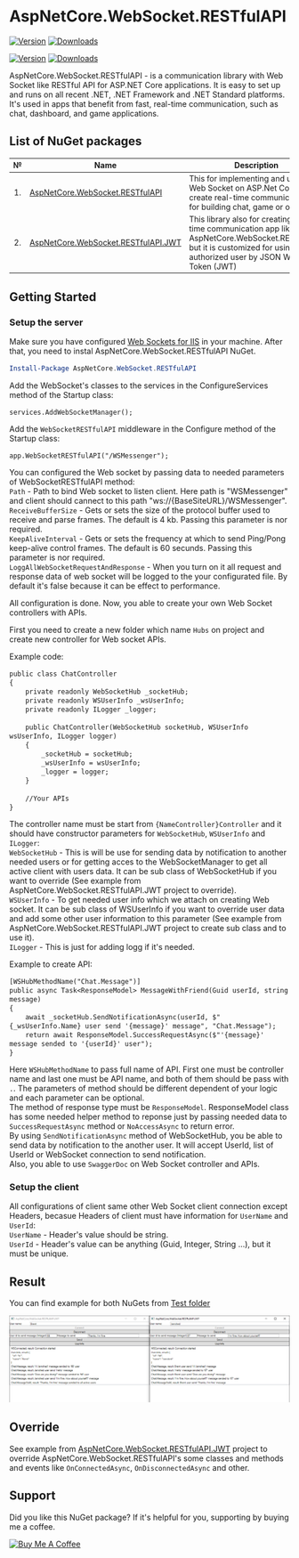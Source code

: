 # AspNetCore.WebSocket.RESTfulAPI 
[![Version](https://img.shields.io/nuget/vpre/AspNetCore.WebSocket.RESTfulAPI?label=Downloads:AspNetCore.WebSocket.RESTfulAPI)](https://www.nuget.org/packages/AspNetCore.WebSocket.RESTfulAPI)
[![Downloads](https://img.shields.io/nuget/dt/AspNetCore.WebSocket.RESTfulAPI?label=Downloads:AspNetCore.WebSocket.RESTfulAPI)](https://www.nuget.org/packages/AspNetCore.WebSocket.RESTfulAPI)

[![Version](https://img.shields.io/nuget/vpre/AspNetCore.WebSocket.RESTfulAPI.JWT?label=Downloads:AspNetCore.WebSocket.RESTfulAPI.JWT)](https://www.nuget.org/packages/AspNetCore.WebSocket.RESTfulAPI.JWT)
[![Downloads](https://img.shields.io/nuget/dt/AspNetCore.WebSocket.RESTfulAPI.JWT?label=Downloads:AspNetCore.WebSocket.RESTfulAPI.JWT)](https://www.nuget.org/packages/AspNetCore.WebSocket.RESTfulAPI.JWT)

AspNetCore.WebSocket.RESTfulAPI - is a communication library with Web Socket like RESTful API for ASP.NET Core applications. It is easy to set up and runs on all recent .NET, .NET Framework and .NET Standard platforms. It's used in apps that benefit from fast, real-time communication, such as chat, dashboard, and game applications.


## List of NuGet packages
           
<table>
   <thead>
    <th>№</th>
    <th>Name</th>
    <th>Description</th>
    <th>Endpoints</th>
  </thead>
  <tbody>
    <tr>
        <td align="center">1.</td>
        <td> <a href="https://www.nuget.org/packages/AspNetCore.WebSocket.RESTfulAPI">AspNetCore.WebSocket.RESTfulAPI</a></td>
        <td>This for implementing and using Web Socket on ASP.Net Core to create real-time communication app for building chat, game or other.</td>
        <td> <a href="https://app.swaggerhub.com/apis-docs/mirolimjon/AspNetCore.WebSocket.RESTfulAPI/1.0.0">View</a> </td>
    </tr>
    <tr>
        <td align="center">2.</td>
        <td> <a href="https://www.nuget.org/packages/AspNetCore.WebSocket.RESTfulAPI.JWT/">AspNetCore.WebSocket.RESTfulAPI.JWT</a></td>
        <td>This library also for creating real-time communication app like AspNetCore.WebSocket.RESTfulAPI, but it is customized for using authorized user by JSON Web Token (JWT)</td>
        <td> <a href="https://app.swaggerhub.com/apis-docs/mirolimjon/AspNetCore.WebSocket.RESTfulAPI/1.0.0">View</a> </td>
    </tr>
  </tbody>  
</table>


## Getting Started
### Setup the server

Make sure you have configured [Web Sockets for IIS](https://docs.microsoft.com/en-us/iis/configuration/system.webserver/websocket) in your machine. After that, you need to instal AspNetCore.WebSocket.RESTfulAPI NuGet.

```powershell
Install-Package AspNetCore.WebSocket.RESTfulAPI
```
Add the WebSocket's classes to the services in the ConfigureServices method of the Startup class:
```
services.AddWebSocketManager();
```
Add the `WebSocketRESTfulAPI` middleware in the Configure method of the Startup class:
```
app.WebSocketRESTfulAPI("/WSMessenger");
```
You can configured the Web socket by passing data to needed parameters of WebSocketRESTfulAPI method: <br/>
`Path` - Path to bind Web socket to listen client. Here path is "WSMessenger" and client should cannect to this path "ws://{BaseSiteURL}/WSMessenger". <br/>
`ReceiveBufferSize` - Gets or sets the size of the protocol buffer used to receive and parse frames. The default is 4 kb. Passing this parameter is nor required. <br/>
`KeepAliveInterval` - Gets or sets the frequency at which to send Ping/Pong keep-alive control frames. The default is 60 secunds. Passing this parameter is nor required. <br/>
`LoggAllWebSocketRequestAndResponse` - When you turn on it all request and response data of web socket will be logged to the your configurated file. By default it's false because it can be effect to performance. <br/>

All configuration is done. Now, you able to create your own Web Socket controllers with APIs.<br/> 

First you need to create a new folder which name `Hubs` on project and create new controller for Web socket APIs.

Example code:
```
public class ChatController
{
    private readonly WebSocketHub _socketHub;
    private readonly WSUserInfo _wsUserInfo;
    private readonly ILogger _logger;

    public ChatController(WebSocketHub socketHub, WSUserInfo wsUserInfo, ILogger logger)
    {
        _socketHub = socketHub;
        _wsUserInfo = wsUserInfo;
        _logger = logger;
    }

    //Your APIs  
}
```
 The controller name must be start from `{NameController}Controller` and it should have constructor parameters for `WebSocketHub`, `WSUserInfo` and `ILogger`: <br/>
`WebSocketHub` - This is will be use for sending data by notification to another needed users or for getting acces to the WebSocketManager to get all active client with users data. It can be sub class of WebSocketHub if you want to override (See example from AspNetCore.WebSocket.RESTfulAPI.JWT project to override).<br/>
`WSUserInfo` - To get needed user info which we attach on creating Web socket. It can be sub class of WSUserInfo if you want to override user data and add some other user information to this parameter (See example from AspNetCore.WebSocket.RESTfulAPI.JWT project to create sub class and to use it).<br/>
`ILogger` - This is just for adding logg if it's needed.

Example to create API:
```
[WSHubMethodName("Chat.Message")]
public async Task<ResponseModel> MessageWithFriend(Guid userId, string message)
{
    await _socketHub.SendNotificationAsync(userId, $"{_wsUserInfo.Name} user send '{message}' message", "Chat.Message");
    return await ResponseModel.SuccessRequestAsync($"'{message}' message sended to '{userId}' user");
}
```

Here `WSHubMethodName` to pass full name of API. First one must be controller name and last one must be API name, and both of them should be pass with `.`. The parameters of method should be different dependent of your logic and each parameter can be optional.<br/>
The method of response type must be `ResponseModel`. ResponseModel class has some needed helper method to reponse just by passing needed data to `SuccessRequestAsync` method or `NoAccessAsync` to return error.<br/>
By using `SendNotificationAsync` method of WebSocketHub, you be able to send data by notification to the another user. It will accept UserId, list of UserId or WebSocket connection to send notification.<br/>
Also, you able to use `SwaggerDoc` on Web Socket controller and APIs.

### Setup the client
All configurations of client same other Web Socket client connection except Headers, becasue Headers of client must have information for `UserName` and `UserId`:<br/>
`UserName` - Header's value should be string.<br/>
`UserId` - Header's value can be anything (Guid, Integer, String ...), but it must be unique.


## Result
You can find example for both NuGets from [Test folder](https://github.com/MirolimMajidov/WebSocket.RESTfulAPI/tree/master/tests)<br/>
<center><img src="img/ClientOfWebSocketRESTfull.png"/></center>

## Override
See example from [AspNetCore.WebSocket.RESTfulAPI.JWT](https://github.com/MirolimMajidov/WebSocket.RESTfulAPI/tree/master/src/AspNetCore.WebSocket.RESTfulAPI.JWT) project to override AspNetCore.WebSocket.RESTfulAPI's some classes and methods and events like `OnConnectedAsync`, `OnDisconnectedAsync` and other.

## Support
Did you like this NuGet package? If it's helpful for you, supporting by buying me a coffee.

<a href="https://www.buymeacoffee.com/MirolimMajidov" target="_blank" style="max-width: 170px;"><img src="https://cdn.buymeacoffee.com/buttons/v2/default-blue.png" alt="Buy Me A Coffee" style="max-width: 163px;"/></a>
